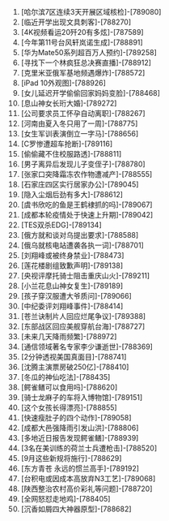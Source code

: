 
1. [哈尔滨7区连续3天开展区域核检]-[789080]
1. [临近开学出现文具刺客]-[788270]
1. [4K视频看运20歼20有多炫]-[787589]
1. [今年第11号台风轩岚诺生成]-[788891]
1. [华为Mate50系列超百万人预约]-[789258]
1. [寻找下一个林疯狂总决赛直播]-[788912]
1. [克里米亚俄军基地频遇爆炸]-[788572]
1. [iPad 10外观图]-[788926]
1. [女儿延迟开学偷偷回家妈妈变脸]-[788468]
1. [息山神女长珩大婚]-[789272]
1. [公司要求员工怀孕自动离职]-[788267]
1. [河南由夏入冬只用了一周]-[788775]
1. [女生军训表演倒立一字马]-[788656]
1. [C罗惨遭超车抢断]-[789116]
1. [偷偷藏不住校服路透]-[788811]
1. [男子离异后发现儿子变侄子]-[788780]
1. [张家口突降霜冻农作物遭减产]-[788555]
1. [石家庄四区实行居家办公]-[789045]
1. [隐入尘烟后劲有多大]-[788612]
1. [虞书欣吃的鱼是王鹤棣抓的吗]-[789067]
1. [成都本轮疫情处于快速上升期]-[789042]
1. [TES双杀EDG]-[789134]
1. [俄方就和谈对乌提出要求]-[788588]
1. [俄乌就核电站遭袭各执一词]-[788701]
1. [刘翔峰或被终身禁业]-[788473]
1. [莲花楼剧组致歉声明]-[789138]
1. [央视评摩托骑士阻击重庆山火]-[789211]
1. [小兰花息山神女复生]-[789189]
1. [孩子穿汉服遭大爷质问]-[789066]
1. [中纪委评刘翔峰事件]-[788414]
1. [苍兰诀制片人回应烂尾争议]-[789388]
1. [东部战区回应美舰穿航台海]-[788727]
1. [未来几天降雨频繁]-[788972]
1. [通信领域著名专家李少谦逝世]-[788369]
1. [2分钟透视美国真面目]-[788741]
1. [沈腾主演票房破250亿]-[788410]
1. [冬瓜的神仙吃法]-[788435]
1. [鳄雀鳝可以食用吗]-[788620]
1. [骑士龙麻子的车将入博物馆]-[789151]
1. [这个女孩长得漂亮]-[788855]
1. [快速瘦肚子的四个动作]-[789058]
1. [成都大邑强降雨引发山洪]-[788806]
1. [多地近日报告发现鳄雀鳝]-[788939]
1. [3名在美训练的荷兰士兵遭枪击]-[788520]
1. [9月这些新规将施行]-[788629]
1. [东方青苍 永远的惯兰高手]-[789192]
1. [台积电或因成本高放弃N3工艺]-[789068]
1. [陕西整治农村高价彩礼等问题]-[788720]
1. [全网怒怼走地鸡]-[788405]
1. [沉香如屑四大神器原型]-[788682]
